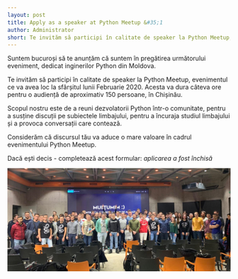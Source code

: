 ```yaml
---
layout: post
title: Apply as a speaker at Python Meetup &#35;1
author: Administrator
short: Te invităm să participi în calitate de speaker la Python Meetup, evenimentul ce va avea loc la sfârșitul lunii Februarie 2020. Acesta va dura câteva ore pentru o audiență de aproximativ 150 persoane, în Chișinău.
---
```


Suntem bucuroși să te anunțăm că suntem în pregătirea următorului eveniment, dedicat inginerilor Python din Moldova.

Te invităm să participi în calitate de speaker la Python Meetup, evenimentul ce va avea loc la sfârșitul lunii Februarie 2020. Acesta va dura câteva ore pentru o audiență de aproximativ 150 persoane, în Chișinău.

Scopul nostru este de a reuni dezvolatorii Python într-o comunitate, pentru a susține discuții pe subiectele limbajului, pentru a încuraja studiul limbajului și a provoca conversații care contează.

Considerăm că discursul tău va aduce o mare valoare în cadrul evenimentului Python Meetup. 

Dacă ești decis - completează acest formular: _aplicarea a fost închisă_ 


![Community photo](/public/assets/common/community.jpg)

